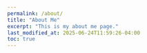 ```yaml
---
permalink: /about/
title: "About Me"
excerpt: "This is my about me page."
last_modified_at: 2025-06-24T11:59:26-04:00
toc: true
---
```

